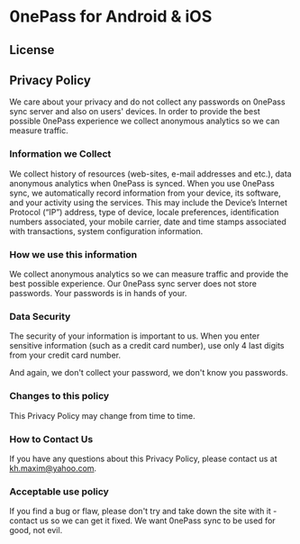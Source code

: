 0nePass for Android & iOS
=============

License
-----------

Privacy Policy
-----------

We care about your privacy and do not collect any passwords on 0nePass sync server and also on users' devices. In order to provide the best possible 0nePass experience we collect anonymous analytics so we can measure traffic.


### Information we Collect

We collect history of resources (web-sites, e-mail addresses and etc.), data anonymous analytics when 0nePass is synced.
When you use 0nePass sync, we automatically record information from your device, its software, and your activity using the services. This may include the Device’s Internet Protocol (“IP”) address, type of device, locale preferences, identification numbers associated, your mobile carrier, date and time stamps associated with transactions, system configuration information.


### How we use this information

We collect anonymous analytics so we can measure traffic and provide the best possible experience.
Our 0nePass sync server does not store passwords. Your passwords is in hands of your.


### Data Security

The security of your information is important to us. When you enter sensitive information (such as a credit card number), use only 4 last digits from your credit card number.

And again, we don't collect your password, we don't know you passwords.


### Changes to this policy

This Privacy Policy may change from time to time. 


### How to Contact Us

If you have any questions about this Privacy Policy, please contact us at kh.maxim@yahoo.com.


### Acceptable use policy

If you find a bug or flaw, please don't try and take down the site with it - contact us so we can get it fixed. We want 0nePass sync to be used for good, not evil.